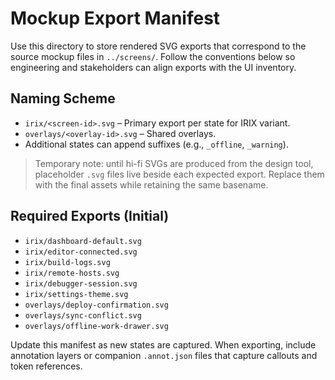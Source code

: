 # Mockup Export Manifest

Use this directory to store rendered SVG exports that correspond to the source mockup files in `../screens/`. Follow the conventions below so engineering and stakeholders can align exports with the UI inventory.

## Naming Scheme
- `irix/<screen-id>.svg` – Primary export per state for IRIX variant.
- `overlays/<overlay-id>.svg` – Shared overlays.
- Additional states can append suffixes (e.g., `_offline`, `_warning`).

> Temporary note: until hi-fi SVGs are produced from the design tool, placeholder `.svg` files live beside each expected export. Replace them with the final assets while retaining the same basename.

## Required Exports (Initial)
- `irix/dashboard-default.svg`
- `irix/editor-connected.svg`
- `irix/build-logs.svg`
- `irix/remote-hosts.svg`
- `irix/debugger-session.svg`
- `irix/settings-theme.svg`
- `overlays/deploy-confirmation.svg`
- `overlays/sync-conflict.svg`
- `overlays/offline-work-drawer.svg`

Update this manifest as new states are captured. When exporting, include annotation layers or companion `.annot.json` files that capture callouts and token references.
